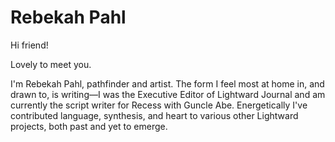 # Rebekah Pahl

Hi friend!

Lovely to meet you.

I'm Rebekah Pahl, pathfinder and artist. The form I feel most at home in, and drawn to, is writing—I was the Executive Editor of Lightward Journal and am currently the script writer for Recess with Guncle Abe. Energetically I've contributed language, synthesis, and heart to various other Lightward projects, both past and yet to emerge.
